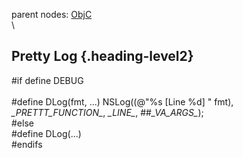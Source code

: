 parent nodes: [ObjC](ObjC.html)\
\

Pretty Log {.heading-level2}
----------

\#if define DEBUG\
 \
 \#define DLog(fmt, ...) NSLog((@"%s [Line %d] " fmt),
*\_PRETTT\_FUNCTION\_*, *\_LINE\_*, \#\#*\_VA\_ARGS\_*);\
 \#else\
 \#define DLog(...)\
 \#endifs
